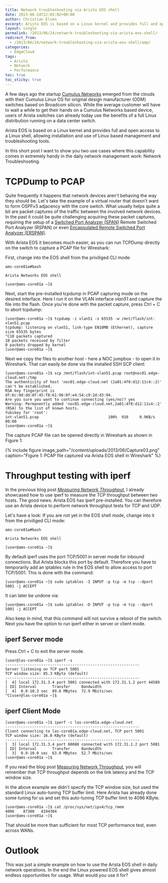 ```yaml
---
title: Network troubleshooting via Arista EOS shell
date: 2013-06-24T22:03:02+00:00
author: Christian Elsen
excerpt: Arista EOS is based on a Linux kernel and provides full and open access to a Linux shell, allowing installation and use of Linux based management and troubleshooting tools. In this short post I want to show you two use cases where this capability comes in extremely handy in the daily network management work.
layout: single
permalink: /2013/06/24/network-troubleshooting-via-arista-eos-shell/
redirect_from:
  - /2013/06/24/network-troubleshooting-via-arista-eos-shell/amp/
categories:
  - EdgeCloud
tags:
  - Arista
  - Network
  - Performance
toc: true
toc_sticky: true
---
```

A few days ago the startup [Cumulus Networks](https://www.cumulusnetworks.com/) emerged from the clouds with their Cumulus Linux OS for original design manufacturer (ODM) switches based on Broadcom silicon. While the average customer will have to wait a while to get their hands on a Cumulus Networks based device, users of Arista switches can already today use the benefits of a full Linux distribution running on a data center switch.

Arista EOS is based on a Linux kernel and provides full and open access to a Linux shell, allowing installation and use of Linux based management and troubleshooting tools.

In this short post I want to show you two use cases where this capability comes in extremely handy in the daily network management work: Network Troubleshooting.

# TCPDump to PCAP

Quite frequently it happens that network devices aren't behaving the way they should be. Let's take the example of a virtual router that doesn't want to form OSPFv3 adjacency with the core switch. What usually helps quite a bit are packet captures of the traffic between the involved network devices. In the past it could be quite challenging acquiring these packet captures, requiring the setup of a [Switched Port Analyzer (SPAN)](https://en.wikipedia.org/wiki/Port_mirroring) Remote Switched Port Analyzer (RSPAN) or even [Encapsulated Remote Switched Port Analyzer (ERSPAN)](http://packetpushers.net/erspan-new-favorite-packet-capturing-trick/).

With Arista EOS it becomes much easier, as you can run TCPDump directly on the switch to capture a PCAP file for Wireshark:

First, change into the EOS shell from the priviliged CLI mode:

    ams-core01a#bash

    Arista Networks EOS shell

    [user@ams-core01a ~]$

Next, start the pre-installed tcpdump in PCAP capturing mode on the desired interface. Here I run it on the VLAN interface *vlan51* and capture the file into the flash. Once you're done with the packet capture, press Ctrl + C to abort tcpdump:

    [user@ams-core01a ~]$ tcpdump -i vlan51 -s 65535 -w /mnt/flash/int-vlan51.pcap
    tcpdump: listening on vlan51, link-type EN10MB (Ethernet), capture size 65535 bytes
    ^C10 packets captured
    10 packets received by filter
    0 packets dropped by kernel
    [user@ams-core01a ~]$

Next we copy the files to another host - here a NOC jumpbox - to open it in Wireshark. That can easily be done via the installed SSH SCP client:

    [user@ams-core01a ~]$ scp /mnt/flash/int-vlan51.pcap root@noc01.edge-cloud.net:/tmp
    The authenticity of host 'noc01.edge-cloud.net (2a01:4f8:d12:11c4::2)' can't be established.
    RSA key fingerprint is df:6c:9d:dd:8f:45:f8:61:96:0f:e4:54:c9:2d:d3:94.
    Are you sure you want to continue connecting (yes/no)? yes
    Warning: Permanently added 'noc01.edge-cloud.net,2a01:4f8:d12:11c4::2' (RSA) to the list of known hosts.
    Yubikey for 'root':
    int-vlan51.pcap                               100%  910     0.9KB/s   00:00
    [user@ams-core01a ~]$

The capture PCAP file can be opened directly in Wireshark as shown in Figure 1:

{% include figure image_path="/content/uploads/2013/06/Capture03.png" caption="Figure 1: PCAP file captured via Arista EOS shell in Wireshark" %}

# Throughput testing with iperf

In the previous blog post [<em>Measuring Network Throughput</em>](https://www.edge-cloud.net/2013/06/07/measuring-network-throughput/), I already showcased how to use iperf to measure the TCP throughput between two hosts. The good news: Arista EOS has iperf pre-installed. You can therefore use an Arista device to perform network throughput tests for TCP and UDP.

Let's have a look: If you are not yet in the EOS shell mode, change into it from the priviliged CLI mode:

    ams-core01a#bash

    Arista Networks EOS shell

    [user@ams-core01a ~]$

By default iperf uses the port TCP/5001 in server mode for inbound connections. But Arista blocks this port by default. Therefore you have to temporarily add an iptables rule in the EOS shell to allow access to port TCP/5001. This is done with the command:

    [user@ams-core01a ~]$ sudo iptables -I INPUT -p tcp -m tcp --dport 5001 -j ACCEPT

It can later be undone via:

    [user@ams-core01a ~]$ sudo iptables -D INPUT -p tcp -m tcp --dport 5001 -j ACCEPT


Also keep in mind, that this command will not survive a reboot of the switch.
Next you have the option to run iperf either in server or client mode.

## iperf Server mode

Press Ctrl + C to exit the server mode.

    [user@las-core01a ~]$ iperf -s
    ------------------------------------------------------------
    Server listening on TCP port 5001
    TCP window size: 85.3 KByte (default)
    ------------------------------------------------------------
    [  4] local 172.31.3.4 port 5001 connected with 172.31.1.2 port 44589
    [ ID] Interval       Transfer     Bandwidth
    [  4]  0.0-10.3 sec  89.6 MBytes  72.9 Mbits/sec
    ^C[user@las-core01a ~]$

## iperf Client Mode

    [user@ams-core01a ~]$ iperf -c las-core01a.edge-cloud.net
    ------------------------------------------------------------
    Client connecting to las-core01a.edge-cloud.net, TCP port 5001
    TCP window size: 16.0 KByte (default)
    ------------------------------------------------------------
    [  3] local 172.31.3.4 port 60088 connected with 172.31.1.2 port 5001
    [ ID] Interval       Transfer     Bandwidth
    [  3]  0.0-10.0 sec  63.0 MBytes  52.7 Mbits/sec
    [user@ams-core01a ~]$

If you read the blog post [Measuring Network Throughput](/2013/06/07/measuring-network-throughput/), you will remember that TCP throughput depends on the link latency and the TCP window size.

In the above example we didn't specify the TCP window size, but used the standard Linux auto-tuning TCP buffer limit. Here Arista has already done some tuning for us and set this auto-tuning TCP buffer limit to 4096 KByte.

    [user@ams-core01a ~]$ cat /proc/sys/net/ipv4/tcp_rmem
    4096    87380   4194304
    [user@ams-core01a ~]$

That should be more than sufficient for most TCP performance test, even across WANs.

# Outlook

This was just a simple example on how to use the Arista EOS shell in daily network operations. In the end the Linux powered EOS shell gives almost endless opportunities for usage. What would you use it for?
